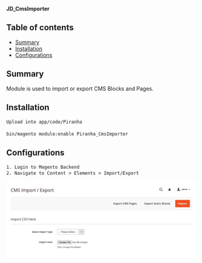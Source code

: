<strong>JD_CmsImporter</strong> 

## Table of contents

- [Summary](#summary)
- [Installation](#installation)
- [Configurations](#configurations)

## Summary

Module is used to import or export CMS Blocks and Pages.

## Installation

```
Upload into app/code/Piranha

bin/magento module:enable Piranha_CmsImporter
```

## Configurations

```
1. Login to Magento Backend
2. Navigate to Content > Elements > Import/Export
```

![Module Configuration Screen](slide-1.png)
